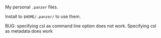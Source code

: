 My personal `.panzer` files.

Install to `$HOME/.panzer/` to use them.

BUG: specifying csl as command line option does not work. Specifying csl as
metadata does work
